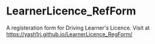 # LearnerLicence_RefForm
A registeration form for Driving Learner's Licence. Visit at  https://yash1rj.github.io/LearnerLicence_RegForm/
